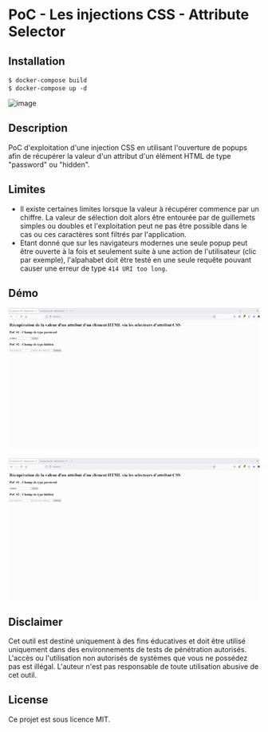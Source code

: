# PoC - Les injections CSS - Attribute Selector

## Installation

```
$ docker-compose build
$ docker-compose up -d
```

![image](https://github.com/user-attachments/assets/72927a15-b4e5-47b0-8112-dda6541b000a)

## Description

PoC d'exploitation d'une injection CSS en utilisant l'ouverture de popups afin de récupérer la valeur d'un attribut d'un élément HTML de type "password" ou "hidden".

## Limites

- Il existe certaines limites lorsque la valeur à récupérer commence par un chiffre. La valeur de sélection doit alors être entourée par de guillemets simples ou doubles et l'exploitation peut ne pas être possible dans le cas ou ces caractères sont filtrés par l'application.
- Etant donné que sur les navigateurs modernes une seule popup peut être ouverte à la fois et seulement suite à une action de l'utilisateur (clic par exemple), l'alpahabet doit être testé en une seule requête pouvant causer une erreur de type `414 URI too long`.

## Démo

![](https://github.com/Sharpforce/cybersecurity-code/blob/main/les-injections-css-attribute-selector/attribute-selectors-popup/demo/demo_1.gif)

![](https://github.com/Sharpforce/cybersecurity-code/blob/main/les-injections-css-attribute-selector/attribute-selectors-popup/demo/demo_2.gif)

## Disclaimer

Cet outil est destiné uniquement à des fins éducatives et doit être utilisé uniquement dans des environnements de tests de pénétration autorisés. L'accès ou l'utilisation non autorisés de systèmes que vous ne possédez pas est illégal. L'auteur n'est pas responsable de toute utilisation abusive de cet outil.

## License

Ce projet est sous licence MIT.

